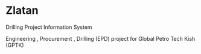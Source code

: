 # Zlatan
Drilling Project Information System 

Engineering , Procurement , Drilling (EPD) project for Global Petro Tech Kish (GPTK)
